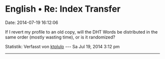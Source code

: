 English • Re: Index Transfer
============================

Date: 2014-07-19 16:12:06

If I revert my profile to an old copy, will the DHT Words be distributed
in the same order (mostly wasting time), or is it randomized?

Statistik: Verfasst von
[ktplulo](http://forum.yacy-websuche.de/memberlist.php?mode=viewprofile&u=2917)
--- Sa Jul 19, 2014 3:12 pm

------------------------------------------------------------------------
